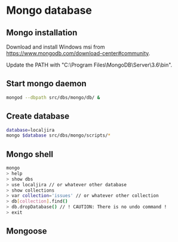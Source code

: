 # Mongo database

## Mongo installation

Download and install Windows msi from https://www.mongodb.com/download-center#community.

Update the PATH with "C:\Program Files\MongoDB\Server\3.6\bin".

## Start mongo daemon

```bash
mongod --dbpath src/dbs/mongo/db/ &
```

## Create database

```bash
database=localjira
mongo $database src/dbs/mongo/scripts/*
```

## Mongo shell

```bash
mongo
> help
> show dbs
> use localjira // or whatever other database
> show collections
> var collection='issues' // or whatever other collection
> db[collection].find()
> db.dropDatabase() // ! CAUTION: There is no undo command !
> exit
```

## Mongoose
